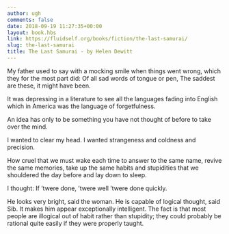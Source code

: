 ```yaml
---
author: ugh
comments: false
date: 2018-09-19 11:27:35+00:00
layout: book.hbs
link: https://fluidself.org/books/fiction/the-last-samurai/
slug: the-last-samurai
title: The Last Samurai - by Helen Dewitt
---
```


My father used to say with a mocking smile when things went wrong, which they for the most part did: Of all sad words of tongue or pen, The saddest are these, it might have been.

It was depressing in a literature to see all the languages fading into English which in America was the language of forgetfulness.

An idea has only to be something you have not thought of before to take over the mind.

I wanted to clear my head. I wanted strangeness and coldness and precision.

How cruel that we must wake each time to answer to the same name, revive the same memories, take up the same habits and stupidities that we shouldered the day before and lay down to sleep.

I thought: If ’twere done, ’twere well ’twere done quickly.

He looks very bright, said the woman. He is capable of logical thought, said Sib. It makes him appear exceptionally intelligent. The fact is that most people are illogical out of habit rather than stupidity; they could probably be rational quite easily if they were properly taught.
